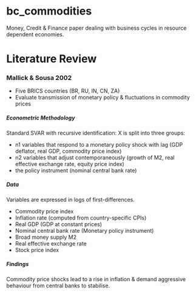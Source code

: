 # bc_commodities

Money, Credit & Finance paper dealing with business cycles in resource dependent economies.

# Literature Review

### Mallick & Sousa 2002

- Five BRICS countries (BR, RU, IN, CN, ZA)
- Evaluate transmission of monetary policy & fluctuations in commodity prices

##### Econometric Methodology
Standard SVAR with recursive identification: X is split into three groups:
- n1 variables that respond to a monetary policy shock with lag (GDP deflator, real GDP, commodity price index)
- n2 variables that adjust contemporaneously (growth of M2, real effective exchange rate, equity price index)
- the policy instrument (nominal central bank rate)

##### Data
Variables are expressed in logs of first-differences.
- Commodity price index
- Inflation rate (computed from country-specific CPIs)
- Real GDP (GDP at constant prices)
- Nominal central bank rate (Monetary policy instrument)
- Broad money supply M2
- Real effective exchange rate
- Stock price index

##### Findings
Commodity price shocks lead to a rise in inflation & demand aggressive behaviour from central banks to stabilise.